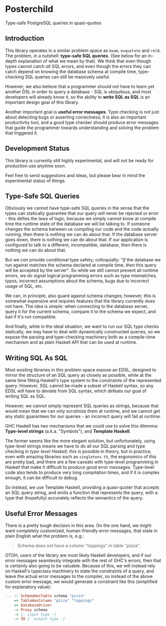 # Posterchild

Type-safe PostgreSQL queries in quasi-quotes

## Introduction

This library operates in a similar problem space as `beam`, `esqueleto` and
`rel8`. The problem, in a nutshell: **type-safe SQL queries**. (See below for
an in-depth explanation of what we mean by that). We think that even though
types cannot catch *all* SQL errors, and even though the errors they can catch
depend on knowing the database schema at compile time, type-checking SQL
queries can still be massively useful.

However, we also believe that a programmer should not have to learn yet another
DSL in order to query a database - SQL is ubiquitous, and most developers will
already know it, so the ability to **write SQL as SQL** is an important design
goal of this library.

Another important goal is **useful error messages**. Type checking is not just
about detecting bugs or asserting correctness; it is also an important
productivity tool, and a good type checker should produce error messages that
guide the programmer towards understanding and solving the problem that
triggered it.

## Development Status

This library is currently still highly experimental, and will not be ready for
production use anytime soon.

Feel free to send suggestions and ideas, but please bear in mind the
experimental status of things.

## Type-Safe SQL Queries

Obviously we cannot have type-safe SQL queries in the sense that the types can
statically guarantee that our query will never be rejected or error - this
defies the laws of logic, because we simply cannot know at compile time the
runtime state of the database we will be talking to. If someone changes the
schema between us compiling our code and the code actually running, then there
is nothing we can do about that. If the database server goes down, there is
nothing we can do about that. If our application is configured to talk to a
different, incompatible, database, then there is nothing we can do about that.

But we *can* provide conditional type safety; colloquially: "*If* the database
we run against matches the schema declared at compile time, *then* this query
will be accepted by the server". So while we still cannot prevent all runtime
errors, we do signal logical programming errors such as type mismatches, typos,
incorrect assumptions about the schema, bugs due to incorrect usage of SQL,
etc.

We can, in principle, also guard against schema changes; however, this is
somewhat expensive and requires features that the library currently does not
have. The idea is simple: when connecting to the database server, query it for
the current schema, compare it to the schema we expect, and bail if it's not
compatible.

And finally, while in the ideal situation, we want to run our SQL type checks
statically, we may have to deal with dynamically constructed queries, so we
expose the parsing and type-checking machinery both as a compile-time mechanism
and as plain Haskell API that can be used at runtime.

## Writing SQL As SQL

Most existing libraries in this problem space expose an EDSL, designed to
mirror the structure of an SQL query as closely as possible, while at the same
time fitting Haskell's type system to the constraints of the represented
query. However, SQL cannot be made a subset of Haskell syntax, so any EDSL will
have to deviate from SQL syntax, which defeats our goal of writing SQL as SQL.

However, we cannot simply represent SQL queries as strings, because that would
mean that we can only scrutinize them at runtime, and we cannot get any static
guarantees for our queries - an incorrect query will fail at runtime.

GHC Haskell has two mechanisms that we could use to solve this dilemma:
**Type-level strings** (a.k.a. "Symbols"), and **Template Haskell**.

The former seems like the more elegant solution, but unfortunately, using
type-level strings means we have to do all our SQL parsing and type checking in
*type-level Haskell*; this is possible in theory, but in practice, even with
amazing libraries such as `singletons-th`, the ergonomics of this are pretty
bad, and there are a few caveats with type-level programming in Haskell that
make it difficult to produce good error messages. Type-level code also tends to
produce very long compilation times, and if it is complex enough, it can be
difficult to debug.

So instead, we use Template Haskell, providing a quasi-quoter that accepts an
SQL query string, and emits a function that represents the query, with a type
that (hopefully) accurately reflects the semantics of the query.

## Useful Error Messages

There is a pretty tough decision in this area. On the one hand, we might want
completely customized, human-friendly error messages, that state in plain
English what the problem is, e.g.:

> Schema does not have a column "toppings" in table "pizza".

OTOH, users of the library are most likely Haskell developers, and if our error
messages seamlessly integrate with the rest of GHC's errors, then that is
certainly also going to be valuable. Because of this, we will instead rely on
Haskell's typeclass machinery to state the constraints of a query, and leave
the actual error messages to the compiler, so instead of the above custom error
message, we would generate a constraint like this (simplified for explanatory
value):

```haskell
... :: SchemaHasTable schema "pizza"
    => TableHasColumn "pizza" "toppings"
    => DatabaseDriver
    -> Proxy schema
    -> {- input type -}
    -> IO {- output type -}
```
